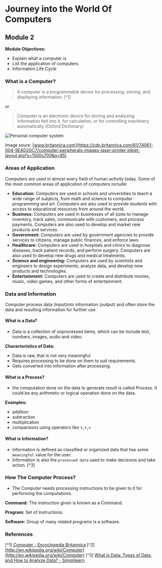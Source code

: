 
# Journey into the World Of Computers

## Module 2

**Module Objectives:**

- Explain what a computer is
- List the application of computers
- Information Life Cycle

### What is a Computer?

> A computer is a programmable device for processing, storing, and displaying information. [^1]

or

> Computer is an electronic device for storing and analyzing information fed into it, for calculation, or for controlling machinery automatically (Oxford Dictionary)

![Personal computer system](https://cdn.britannica.com/61/74061-004-9EAD20C7/computer-peripherals-images-laser-printer-inkjet-layout.jpg?s=1500x700&q=85)

Image soure: [www.britannica.com](https://cdn.britannica.com/61/74061-004-9EAD20C7/computer-peripherals-images-laser-printer-inkjet-layout.jpg?s=1500x700&q=85)

### Areas of Application

Computers are used in almost every field of human activity today. Some of the most common areas of application of computers include:

- **Education:** Computers are used in schools and universities to teach a wide range of subjects, from math and science to computer programming and art. Computers are also used to provide students with access to educational resources from around the world.
- **Business:** Computers are used in businesses of all sizes to manage inventory, track sales, communicate with customers, and process payments. Computers are also used to develop and market new products and services.
- **Government:** Computers are used by government agencies to provide services to citizens, manage public finances, and enforce laws.
- **Healthcare:** Computers are used in hospitals and clinics to diagnose diseases, track patient records, and perform surgery. Computers are also used to develop new drugs and medical treatments.
- **Science and engineering:** Computers are used by scientists and engineers to design experiments, analyze data, and develop new products and technologies.
- **Entertainment:** Computers are used to create and distribute movies, music, video games, and other forms of entertainment.

### Data and Information

Computer process data (input)into information (output) and often store the data and resulting information for further use

#### What is a Data?

- Data is a collection of unprocessed items, which can be include text, numbers, images, audio and video.

**Characteristics of Data:**

- Data is raw, that is not very meaningful
- Requires processing to be done on them to suit requirements.
- Gets converted into information after processing.

#### What is a Process?

- the computation done on the data to generate result is called Process. It could be any arithmetic  or logical operation done on the data.

**Examples:**

- addition
- subtraction
- multiplication
- comparisons using operators like <,>,=

#### What is Information?

- Information is defined as classified or organized data that has some `meaningful` value for the user.
- Information is also the `processed data` used to make decisions and take action. [^3]
  
### How The Computer Process?

- The Computer needs processing instructions to be given to it for performing the computations.

**Command:** The instruction given is known as a Command.

**Program:** Set of Instructions.

**Software:** Group of many related programs is a software.

### References

[^1] [Computer - Encyclopedia Britannica](https://www.britannica.com/technology/computer)
[^2] [http://en.wikipedia.org/wiki/Computer](http://en.wikipedia.org/wiki/Computer)
[^3] [What Is Data: Types of Data, and How to Analyze Data? - Simplilearn](https://www.simplilearn.com/what-is-data-article)
